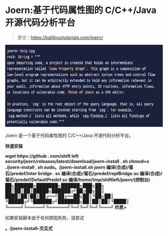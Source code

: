 # Joern:基于代码属性图的 C/C++/Java 开源代码分析平台

> 原文：<https://kalilinuxtutorials.com/joern/>

[![Joern : Open-source Code Analysis Platform For C/C++/Java Based On Code Property Graphs](img//78f3fe3ef52cece1c2d4491490c844b9.png "Joern : Open-source Code Analysis Platform For C/C++/Java Based On Code Property Graphs")](https://1.bp.blogspot.com/-WSmCxTQofAE/YNl2o_51NeI/AAAAAAAAJtQ/FTb_mJy7_XI8cPxy5ZZUHj1UcT1uIzwtgCLcBGAsYHQ/s728/Joern%25281%2529.png)

Joern 是一个基于代码属性图的 C/C++/Java 开源代码分析平台。

**快速安装**

**wget https://github . com/shift left security/joern/releases/latest/download/joern-install . sh
chmod+x ./joern-install . sh
sudo。/joern-install.sh
joern
编译(合成)/菊石/predef/inter bridge . sc
编译(合成)/菊石/predef/replBridge.sc
编译(合成)/菊石/predef/DefaultPredef.sc
编译/home/tmp/shiftleft/joern/(控制台)
██╗██████╗███████╗██████╗███╗██╗
██║██║██║█████╗██████╔╝██╔██╗██║
████║██║██║██╔══╝██╔══██╗██║╚██╗██║
╚█████╔╝╚██████╔╝███████╗██║██║██║╚████║
╚════╝╚═════╝╚══════╝╚═╝╚═╝╚═╝╚═══╝
约恩>**

如果安装脚本由于任何原因失败，请尝试

**。/joern-install–交互式**